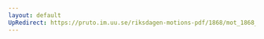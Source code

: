 ```yaml
---
layout: default
UpRedirect: https://pruto.im.uu.se/riksdagen-motions-pdf/1868/mot_1868__ak__166/mot_1868__ak__166-001.pdf
---
```

